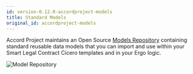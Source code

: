 ```yaml
---
id: version-0.12.0-accordproject-models
title: Standard Models
original_id: accordproject-models
---
```


Accord Project maintains an Open Source [Models Repository](https://models.accordproject.org) containing standard reusable data models that you can import and use within your Smart Legal Contract Cicero templates and in your Ergo logic.

![Model Repository](/docs/assets/bond-model.png)
